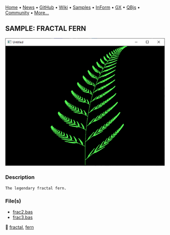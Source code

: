 [Home](https://qb64.com) • [News](../../news.md) • [GitHub](https://github.com/QB64Official/qb64) • [Wiki](wiki.md) • [Samples](../../samples.md) • [InForm](../../inform.md) • [GX](../../gx.md) • [QBjs](../../qbjs.md) • [Community](../../community.md) • [More...](../../more.md)

## SAMPLE: FRACTAL FERN

![screenshot.png](img/screenshot.png)

### Description

```text
The legendary fractal fern.
```

### File(s)

* [frac2.bas](src/frac2.bas)
* [frac3.bas](src/frac3.bas)

🔗 [fractal](../fractal.md), [fern](../fern.md)
